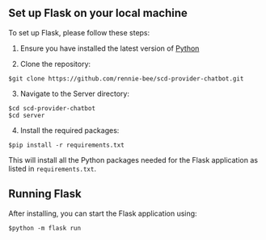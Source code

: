 ## Set up Flask on your local machine

To set up Flask, please follow these steps:

1. Ensure you have installed the latest version of [Python](https://www.python.org/downloads/)

2. Clone the repository:
```shell 
$git clone https://github.com/rennie-bee/scd-provider-chatbot.git
```

3. Navigate to the Server directory:
```shell
$cd scd-provider-chatbot
$cd server
```

4. Install the required packages:
```shell
$pip install -r requirements.txt
```
This will install all the Python packages needed for the Flask application as listed in `requirements.txt`.

## Running Flask
After installing, you can start the Flask application using:
```shell
$python -m flask run
```